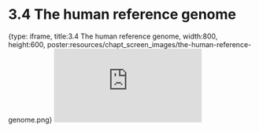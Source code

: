 # 3.4 The human reference genome
 
{type: iframe, title:3.4 The human reference genome, width:800, height:600, poster:resources/chapt_screen_images/the-human-reference-genome.png}
![](https://stephaniemyan.github.io/hgv_modules/no_toc/the-human-reference-genome.html)
 

 
